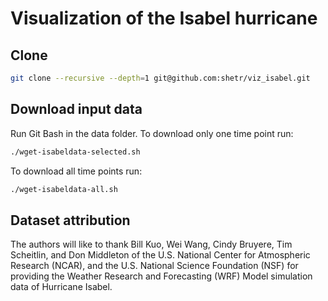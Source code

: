 
# Visualization of the Isabel hurricane

## Clone 

```bash
git clone --recursive --depth=1 git@github.com:shetr/viz_isabel.git
```

## Download input data

Run Git Bash in the data folder. To download only one time point run:

```bash
./wget-isabeldata-selected.sh
```

To download all time points run:

```bash
./wget-isabeldata-all.sh
```

## Dataset attribution

The authors will like to thank Bill Kuo, Wei Wang, Cindy Bruyere, Tim Scheitlin, and Don Middleton of the U.S. National Center for Atmospheric Research (NCAR), and the U.S. National Science Foundation (NSF) for providing the Weather Research and Forecasting (WRF) Model simulation data of Hurricane Isabel.